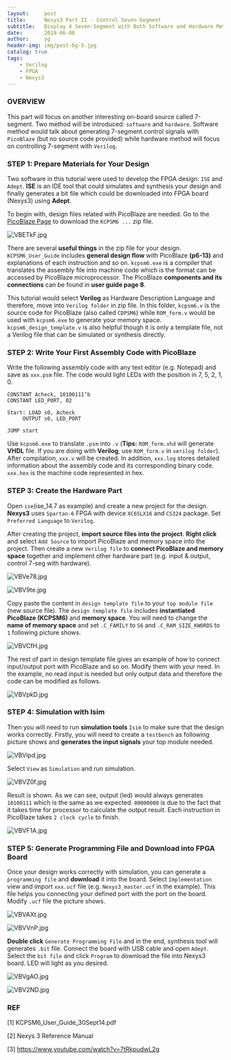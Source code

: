```yaml
---
layout:     post
title:      Nexys3 Part II - Control Seven-Segment
subtitle:   Display 4 Seven-Segment with Both Software and Hardware Method
date:       2019-06-08
author:     yg
header-img: img/post-bg-5.jpg
catalog: true
tags:
    - Verilog
    - FPGA
    - Nexys3
---
```



### OVERVIEW
This part will focus on another interesting on-board source called 7-segment. Two method will be introduced: `software` and `hardware`. Software method would talk about generating 7-segment control signals with `PicoBlaze` (but no source code provided) while hardware method will focus on controlling 7-segment with `Verilog`.


### STEP 1: Prepare Materials for Your Design

Two software in this tutorial were used to develop the FPGA design: `ISE` and `Adept`. **ISE** is an IDE tool that could simulates and synthesis your design and finally generates a bit file which could be downloaded into FPGA board (Nexys3) using **Adept**.

To begin with, design files related with PicoBlaze are needed. Go to the [PicoBlaze Page](https://www.xilinx.com/products/intellectual-property/picoblaze.html#design) to download the `KCPSM6 ...` zip file. 

![VBETkF.jpg](https://s2.ax1x.com/2019/06/08/VBETkF.jpg)

There are several **useful things** in the zip file for your design. `KCPSM6_User_Guide` includes **general design flow** with PicoBlaze **(p6-13)** and explanations of each instruction and so on. `kcpsm6.exe` is a compiler that translates the assembly file into machine code which is the format can be accessed by PicoBlaze microprocessor. The PicoBlaze **components and its connections** can be found in **user guide page 8**. 

This tutorial would select **Verilog** as Hardware Description Language and therefore, move into `Verilog folder` in zip file. In this folder, `kcpsm6.v` is the source code for PicoBlaze (also called `CDPSM6`) while `ROM_form.v` would be used with `kcpsm6.exe` to generate your memory space. `kcpsm6_design_template.v` is also helpful though it is only a template file, not a Verilog file that can be simulated or synthesis directly. 


### STEP 2: Write Your First Assembly Code with PicoBlaze

Write the following assembly code with any text editor (e.g. Notepad) and save as `xxx.psm` file. The code would light LEDs with the position in 7, 5, 2, 1, 0.

```
CONSTANT Acheck, 10100111’b
CONSTANT LED_PORT, 02

Start: LOAD s0, Acheck
     OUTPUT s0, LED_PORT

JUMP start
```

Use `kcpsm6.exe` to translate `.psm` into `.v` (**Tips:** `ROM_form.vhd` will generate **VHDL** file. If you are doing with **Verilog**, use `ROM_form.v` in `verilog folder`). After compilation, `xxx.v` will be created. In addition, `xxx.log` stores detailed information about the assembly code and its corresponding binary code. `xxx.hex` is the machine code represented in hex.


### STEP 3: Create the Hardware Part

Open `ise`(ise_14.7 as example) and create a new project for the design. **Nexys3** uses `Spartan-6` FPGA with device `XC6SLX16` and `CS324` package. Set `Preferred Language` to `Verilog`.

After creating the project, **import source files into the project**. **Right click** and select `Add Source` to import PicoBlaze and memory space into the project. Then create a new `Verilog file` to **connect PicoBlaze and memory space** together and implement other hardware part (e.g. input & output, control 7-seg with hardware). 

![VBVe78.jpg](https://s2.ax1x.com/2019/06/08/VBVe78.jpg)

![VBV9te.jpg](https://s2.ax1x.com/2019/06/08/VBV9te.jpg)

Copy paste the content in `design template file` to your `top module file` (new source file). The `design template file` includes **instantiated PicoBlaze (KCPSM6)** and **memory space**. You will need to change the **name of memory space** and set `.C_FAMILY` to `S6` and `.C_RAM_SIZE_KWORDS` to `1` following picture shows.

![VBVCfH.jpg](https://s2.ax1x.com/2019/06/08/VBVCfH.jpg)

The rest of part in design template file gives an example of how to connect input/output port with PicoBlaze and so on. Modify them with your need. In the example, no read input is needed but only output data and therefore the code can be modified as follows.

![VBVpkD.jpg](https://s2.ax1x.com/2019/06/08/VBVpkD.jpg)


### STEP 4: Simulation with Isim

Then you will need to run **simulation tools** `Isim` to make sure that the design works correctly. Firstly, you will need to create a `testbench` as following picture shows and **generates the input signals** your top module needed.

![VBVipd.jpg](https://s2.ax1x.com/2019/06/08/VBVipd.jpg)

Select `View` as `Simulation` and run simulation.

![VBVZ0f.jpg](https://s2.ax1x.com/2019/06/08/VBVZ0f.jpg)

Result is shown. As we can see, output (led) would always generates `10100111` which is the same as we expected. `00000000` is due to the fact that it takes time for processor to calculate the output result. Each instruction in PicoBlaze takes `2 clock cycle` to finish.

![VBVF1A.jpg](https://s2.ax1x.com/2019/06/08/VBVF1A.jpg)


### STEP 5: Generate Programming File and Download into FPGA Board

Once your design works correctly with simulation, you can generate a `programming file` and **download** it into the board. Select `Implementation` view and import `xxx.ucf` file (e.g. `Nexys3_master.ucf` in the example). This file helps you connecting your defined port with the port on the board. Modify `.ucf` file the picture shows. 

![VBVAXt.jpg](https://s2.ax1x.com/2019/06/08/VBVAXt.jpg)

![VBVVnP.jpg](https://s2.ax1x.com/2019/06/08/VBVVnP.jpg)

**Double click** `Generate Programming File` and in the end, synthesis tool will generates `.bit` file. Connect the board with USB cable and open `Adept`. Select the `bit file` and click `Program` to download the file into Nexys3 board. LED will light as you desired.

![VBVgAO.jpg](https://s2.ax1x.com/2019/06/08/VBVgAO.jpg)

![VBV2ND.jpg](https://s2.ax1x.com/2019/06/08/VBV2ND.jpg)


### REF

[1] KCPSM6_User_Guide_30Sept14.pdf

[2] Nexys 3 Reference Manual

[3] https://www.youtube.com/watch?v=7tRkpudwL2g
